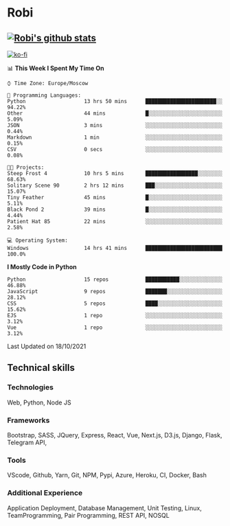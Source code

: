 # Robi

[![Robi's github stats](https://github-readme-stats-lime-theta.vercel.app/api?username=robimez&count_private=true&show_icons=true&theme=dark)](https://github.com/RobiMez/github-readme-stats)
---
[![ko-fi](https://ko-fi.com/img/githubbutton_sm.svg)](https://ko-fi.com/K3K74LSLU)

<!--START_SECTION:waka-->
📊 **This Week I Spent My Time On** 

```text
⌚︎ Time Zone: Europe/Moscow

💬 Programming Languages: 
Python                   13 hrs 50 mins      ███████████████████████░░   94.22% 
Other                    44 mins             █░░░░░░░░░░░░░░░░░░░░░░░░   5.09% 
JSON                     3 mins              ░░░░░░░░░░░░░░░░░░░░░░░░░   0.44% 
Markdown                 1 min               ░░░░░░░░░░░░░░░░░░░░░░░░░   0.15% 
CSV                      0 secs              ░░░░░░░░░░░░░░░░░░░░░░░░░   0.08%

🐱‍💻 Projects: 
Steep Frost 4            10 hrs 5 mins       █████████████████░░░░░░░░   68.63% 
Solitary Scene 90        2 hrs 12 mins       ███░░░░░░░░░░░░░░░░░░░░░░   15.07% 
Tiny Feather             45 mins             █░░░░░░░░░░░░░░░░░░░░░░░░   5.11% 
Black Pond 2             39 mins             █░░░░░░░░░░░░░░░░░░░░░░░░   4.44% 
Patient Hat 85           22 mins             ░░░░░░░░░░░░░░░░░░░░░░░░░   2.58%

💻 Operating System: 
Windows                  14 hrs 41 mins      █████████████████████████   100.0%

```

**I Mostly Code in Python** 

```text
Python                   15 repos            ███████████░░░░░░░░░░░░░░   46.88% 
JavaScript               9 repos             ███████░░░░░░░░░░░░░░░░░░   28.12% 
CSS                      5 repos             ████░░░░░░░░░░░░░░░░░░░░░   15.62% 
EJS                      1 repo              ░░░░░░░░░░░░░░░░░░░░░░░░░   3.12% 
Vue                      1 repo              ░░░░░░░░░░░░░░░░░░░░░░░░░   3.12%

```



 Last Updated on 18/10/2021
<!--END_SECTION:waka-->

## Technical skills

### Technologies 

Web, Python, Node JS

### Frameworks

Bootstrap, SASS, JQuery, Express, React, Vue, Next.js,
D3.js, Django, Flask, Telegram API,

### Tools

VScode, Github, Yarn, Git, NPM, Pypi, Azure, Heroku, CI, Docker, Bash

### Additional Experience

Application Deployment, Database Management, Unit Testing, Linux, TeamProgramming, Pair Programming, REST API, NOSQL
